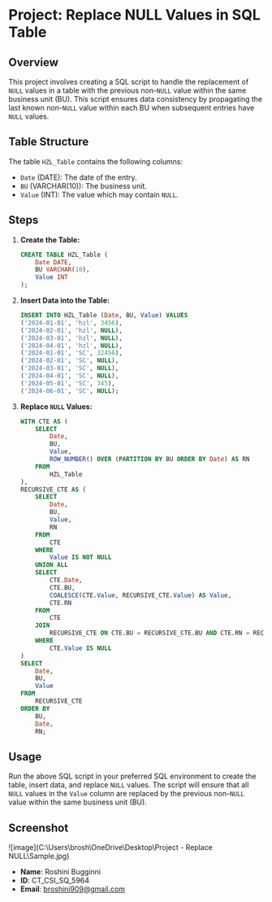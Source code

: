 # Project: Replace NULL Values in SQL Table

## Overview

This project involves creating a SQL script to handle the replacement of `NULL` values in a table with the previous non-`NULL` value within the same business unit (BU). This script ensures data consistency by propagating the last known non-`NULL` value within each BU when subsequent entries have `NULL` values.

## Table Structure

The table `HZL_Table` contains the following columns:
- `Date` (DATE): The date of the entry.
- `BU` (VARCHAR(10)): The business unit.
- `Value` (INT): The value which may contain `NULL`.

## Steps

1. **Create the Table:**
    ```sql
    CREATE TABLE HZL_Table (
        Date DATE,
        BU VARCHAR(10),
        Value INT
    );
    ```

2. **Insert Data into the Table:**
    ```sql
    INSERT INTO HZL_Table (Date, BU, Value) VALUES
    ('2024-01-01', 'hzl', 3456),
    ('2024-02-01', 'hzl', NULL),
    ('2024-03-01', 'hzl', NULL),
    ('2024-04-01', 'hzl', NULL),
    ('2024-01-01', 'SC', 32456),
    ('2024-02-01', 'SC', NULL),
    ('2024-03-01', 'SC', NULL),
    ('2024-04-01', 'SC', NULL),
    ('2024-05-01', 'SC', 345),
    ('2024-06-01', 'SC', NULL);
    ```

3. **Replace `NULL` Values:**
    ```sql
    WITH CTE AS (
        SELECT
            Date,
            BU,
            Value,
            ROW_NUMBER() OVER (PARTITION BY BU ORDER BY Date) AS RN
        FROM
            HZL_Table
    ),
    RECURSIVE_CTE AS (
        SELECT
            Date,
            BU,
            Value,
            RN
        FROM
            CTE
        WHERE
            Value IS NOT NULL
        UNION ALL
        SELECT
            CTE.Date,
            CTE.BU,
            COALESCE(CTE.Value, RECURSIVE_CTE.Value) AS Value,
            CTE.RN
        FROM
            CTE
        JOIN
            RECURSIVE_CTE ON CTE.BU = RECURSIVE_CTE.BU AND CTE.RN = RECURSIVE_CTE.RN + 1
        WHERE
            CTE.Value IS NULL
    )
    SELECT
        Date,
        BU,
        Value
    FROM
        RECURSIVE_CTE
    ORDER BY
        BU,
        Date,
        RN;
    ```

## Usage

Run the above SQL script in your preferred SQL environment to create the table, insert data, and replace `NULL` values. The script will ensure that all `NULL` values in the `Value` column are replaced by the previous non-`NULL` value within the same business unit (BU).


## Screenshot 

![image](C:\Users\brosh\OneDrive\Desktop\Project - Replace NULL\Sample.jpg)


- **Name**: Roshini Bugginni
- **ID**: CT_CSI_SQ_5964
- **Email**: broshini909@gmail.com